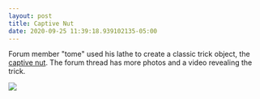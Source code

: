 ```yaml
---
layout: post
title: Captive Nut
date: 2020-09-25 11:39:18.939102135-05:00
---
```

Forum member "tome" used his lathe to create a classic trick object, the
[captive nut][nut].  The forum thread has more photos and a video revealing the
trick.

<img src="https://forum.linuxcnc.org/media/kunena/attachments/1666/IMG_2504.jpg"
  style="max-width: 380px; max-height: 380px">

 [nut]: https://forum.linuxcnc.org/forum/show-your-stuff/30503-captive-nut-made-on-an-emco-120p
